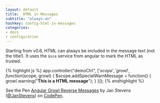 ```yaml
---
layout: default
title:  HTML in Messages
subtitle: "always-on"
hashkey: config-html-in-messages
categories:
- docs
- configuration
---
```


<div class="row">
  <div class="col-md-6">
    <p>Starting from v0.6, HTML can always be included in the message text (not the title!).
      It uses the <code>$sce</code> service from angular to mark the HTML as trusted.</p>

{% highlight js %}
app.controller("demoCtrl", ['$scope', 'growl', function($scope, growl) {
  $scope.addSpecialWarnMessage = function() {
    growl.warning("<strong>This is a HTML message</strong>");
  }
}]);
{% endhighlight %}
  </div>
  <div class="col-md-6">
    <p data-height="268" data-theme-id="0" data-slug-hash="HspjK" data-default-tab="result" class='codepen'>See the Pen <a href='http://codepen.io/JanStevens/pen/HspjK/'>Angular Growl Reverse Messages</a> by Jan Stevens (<a href='http://codepen.io/JanStevens'>@JanStevens</a>) on <a href='http://codepen.io'>CodePen</a>.</p>
  </div>
</div>
